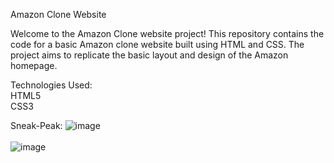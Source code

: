 Amazon Clone Website

Welcome to the Amazon Clone website project! This repository contains the code for a basic Amazon clone website 
built using HTML and CSS. The project aims to replicate the basic layout and design of the Amazon homepage.

Technologies Used:<br>
HTML5 <br>
CSS3

Sneak-Peak:
![image](https://github.com/Madhuri36/Amazon-clone/assets/146222028/59bdb03a-e02d-4923-a464-a8486ee20249)
<br>
<br>
![image](https://github.com/Madhuri36/Amazon-clone/assets/146222028/529c1d24-3364-4396-b872-f10e6508e4b6)

